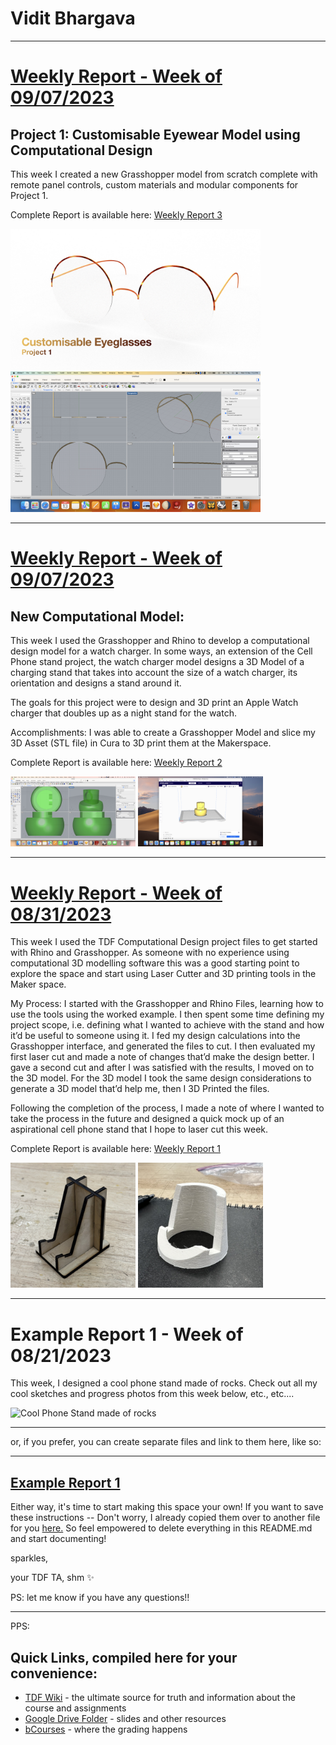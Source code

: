 # Vidit Bhargava
---
# [Weekly Report - Week of 09/07/2023](weeklyReport20230907.md) #
## Project 1: Customisable Eyewear Model using Computational Design
This week I created a new Grasshopper model from scratch complete with remote panel controls, custom materials and modular components for Project 1.

Complete Report is available here: [Weekly Report 3](weeklyReport20230914.md)

<img width="400" alt="Header" src="https://raw.githubusercontent.com/Berkeley-MDes/tdf-fa23-virtuosovidit/main/weekly-reports/img20230914/header.jpg">
<img width="400" alt="Remote Panel" src="https://raw.githubusercontent.com/Berkeley-MDes/tdf-fa23-virtuosovidit/main/weekly-reports/img20230914/grasshopper2.jpg">

---

# [Weekly Report - Week of 09/07/2023](weeklyReport20230907.md) #
## New Computational Model:
This week I used the Grasshopper and Rhino to develop a computational design model for a watch charger. In some ways, an extension of the Cell Phone stand project, the watch charger model designs a 3D Model of a charging stand that takes into account the size of a watch charger, its orientation and designs a stand around it.

The goals for this project were to design and 3D print an Apple Watch charger that doubles up as a night stand for the watch.

Accomplishments: I was able to create a Grasshopper Model and slice my 3D Asset (STL file) in Cura to 3D print them at the Makerspace.

Complete Report is available here: [Weekly Report 2](weeklyReport20230907.md)

<img width="200" alt="Laser cut Stand" src="https://raw.githubusercontent.com/Berkeley-MDes/tdf-fa23-virtuosovidit/main/weekly-reports/img20230907/remotePanel.jpg">
<img width="200" alt="3D printed Stand" src="https://raw.githubusercontent.com/Berkeley-MDes/tdf-fa23-virtuosovidit/main/weekly-reports/img20230907/cura.jpg">

---

# [Weekly Report - Week of 08/31/2023](weeklyReport20230831.md) #
This week I used the TDF Computational Design project files to get started with Rhino and Grasshopper. As someone with no experience using computational 3D modelling software this was a good starting point to explore the space and start using Laser Cutter and 3D printing tools in the Maker space.

My Process: I started with the Grasshopper and Rhino Files, learning how to use the tools using the worked example. I then spent some time defining my project scope, i.e. defining what I wanted to achieve with the stand and how it’d be useful to someone using it. I fed my design calculations into the Grasshopper interface, and generated the files to cut. I then evaluated my first laser cut and made a note of changes that’d make the design better. I gave a second cut and after I was satisfied with the results, I moved on to the 3D model. For the 3D model I took the same design considerations to generate a 3D model that’d help me, then I 3D Printed the files.

Following the completion of the process, I made a note of where I wanted to take the process in the future and designed a quick mock up of an aspirational cell phone stand that I hope to laser cut this week.

Complete Report is available here: [Weekly Report 1](weeklyReport20230831.md)

<img width="200" alt="Laser cut Stand" src="https://raw.githubusercontent.com/Berkeley-MDes/tdf-fa23-virtuosovidit/main/weekly-reports/img20230831/final_Stand.png">
<img width="200" alt="3D printed Stand" src="https://raw.githubusercontent.com/Berkeley-MDes/tdf-fa23-virtuosovidit/main/weekly-reports/img20230831/3D_1.png">

---
# Example Report 1 - Week of 08/21/2023 #
This week, I designed a cool phone stand made of rocks. Check out all my cool sketches and progress photos from this week below, etc., etc....

<img width="200" alt="Cool Phone Stand made of rocks" src="https://github.com/s-almeda/tdf-template-repo/assets/21287693/bc2f1864-af5a-456d-9a71-e1d80d51190c">

---

or, if you prefer, you can create separate files and link to them here, like so:

---
[Example Report 1](weekly-reports/example-report-1.md)
---

Either way, it's time to start making this space your own! If you want to save these instructions -- Don't worry, I already copied them over to another file for you [here.](welcomeREADME.md) So feel empowered to delete everything in this README.md and start documenting! 

sparkles,

your TDF TA, shm :sparkles:

PS: let me know if you have any questions!!

--- 
PPS: 
## Quick Links, compiled here for your convenience: ##

- [TDF Wiki](https://github.com/Berkeley-MDes/desinv-202/wiki) - the ultimate source for truth and information about the course and assignments
- [Google Drive Folder](https://drive.google.com/drive/folders/1OjFgu4llHn-2WayQFVWRKFyOkQ_WaQRx?usp=drive_link) - slides and other resources
- [bCourses](https://bcourses.berkeley.edu/courses/1528355) - where the grading happens


